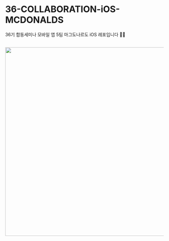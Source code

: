 # 36-COLLABORATION-iOS-MCDONALDS
36기 합동세미나 모바일 앱 5팀 마그도나르도 iOS 레포입니다 🍔🍟

<br>
<img src="https://i.pinimg.com/736x/c6/f2/57/c6f25726386819c2499e79984c7efd98.jpg" width=600>
